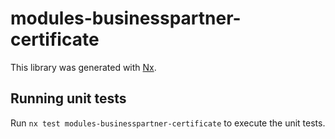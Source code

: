 # modules-businesspartner-certificate

This library was generated with [Nx](https://nx.dev).

## Running unit tests

Run `nx test modules-businesspartner-certificate` to execute the unit tests.
